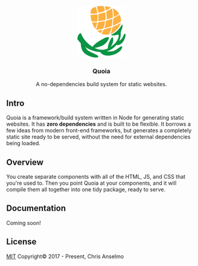 <p align="center">
  <img src="./assets/quoia.png" alt="site-scan easily takes screenshots of websites">
</p>
<h3 align="center">Quoia</h3>
<p align="center">A no-dependencies build system for static websites.</p>

## Intro
Quoia is a framework/build system written in Node for generating static websites. It has **zero dependencies** and is built to be flexible. It borrows a few ideas from modern front-end frameworks, but generates a completely static site ready to be served, without the need for external dependencies being loaded.

## Overview
You create separate components with all of the HTML, JS, and CSS that you're used to. Then you point Quoia at your components, and it will compile them all together into one tidy package, ready to serve.

## Documentation
Coming soon!

## License
[MIT](https://opensource.org/licenses/MIT) Copyright© 2017 - Present, Chris Anselmo
